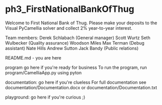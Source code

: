 # ph3_FirstNationalBankOfThug
Welcome to First National Bank of Thug. Please make your deposits to the Visual PyCamellia solver and collect 2% year-to-year interest.

Team members:
Derek Schlabach (General manager)
Scott Wurtz
Seth Wulbecker (Quality assurance)
Woodson Miles
Max Terman (Debug assistant)
Nate Hills
Andrew Sutton
Jack Bandy (Public relations)


README.md - you are here

program       go here if you're ready for business
	      To run the program, run program/CamelliaApp.py using pyton

documentation:	  go here if you're clueless
		  For full documentation see documentation/Documentation.docx or
		         documentation/Documentation.txt

playground:	    go here if you're curious ;)


